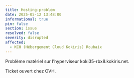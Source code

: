 ```yaml
---
title: Hosting-problem
date: 2025-05-12 13:48:00
informational: true
pin: false
section: issue
resolved: false
severity: disrupted
affected:
  - KCH (Hébergement Cloud Kokiris) Roubaix 
---
```


Problème matériel sur l'hyperviseur koki35-rbx8.kokiris.net.

Ticket ouvert chez OVH.
